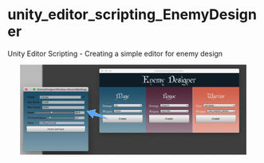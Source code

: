 # unity_editor_scripting_EnemyDesigner
Unity Editor Scripting - Creating a simple editor for enemy design


  <p align=center>
    <img src="Doc/Detalle.jpg" alt="Navigation Graph" width=90%>
  </p>
